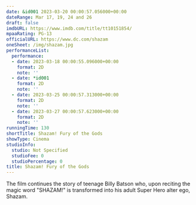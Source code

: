 ```yaml
---
date: &id001 2023-03-20 00:00:57.056000+00:00
dateRange: Mar 17, 19, 24 and 26
draft: false
imdbURL: https://www.imdb.com/title/tt10151854/
mpaaRating: PG-13
officialURL: https://www.dc.com/shazam
oneSheet: /img/shazam.jpg
performanceList:
  performance:
  - date: 2023-03-18 00:00:55.096000+00:00
    format: 2D
    note: ''
  - date: *id001
    format: 2D
    note: ''
  - date: 2023-03-25 00:00:57.313000+00:00
    format: 2D
    note: ''
  - date: 2023-03-27 00:00:57.623000+00:00
    format: 2D
    note: ''
runningTime: 130
shortTitle: Shazam! Fury of the Gods
showType: Cinema
studioInfo:
  studio: Not Specified
  studioFee: 0
  studioPercentage: 0
title: Shazam! Fury of the Gods
---
```


The film continues the story of teenage Billy Batson who, upon reciting the magic word "SHAZAM!" is transformed into his adult Super Hero alter ego, Shazam.